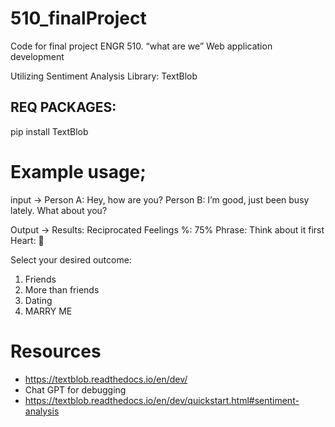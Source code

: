 # 510_finalProject
Code for final project ENGR 510. “what are we” Web application development

Utilizing Sentiment Analysis Library: TextBlob

## REQ PACKAGES:
pip install TextBlob


# Example usage; 
input -> 
Person A: Hey, how are you?
Person B: I’m good, just been busy lately. What about you?

Output -> 
Results:
Reciprocated Feelings %: 75%
Phrase: Think about it first
Heart: 💖

Select your desired outcome:
1. Friends
2. More than friends
3. Dating
4. MARRY ME


# Resources
* https://textblob.readthedocs.io/en/dev/
* Chat GPT for debugging
* https://textblob.readthedocs.io/en/dev/quickstart.html#sentiment-analysis
